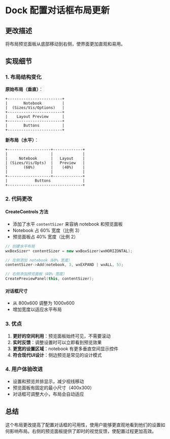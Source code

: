 # Dock 配置对话框布局更新

## 更改描述

将布局预览面板从底部移动到右侧，使界面更加直观和易用。

## 实现细节

### 1. 布局结构变化

**原始布局（垂直）**：
```
+------------------------+
|       Notebook         |
|  (Sizes/Vis/Options)   |
+------------------------+
|    Layout Preview      |
+------------------------+
|       Buttons          |
+------------------------+
```

**新布局（水平）**：
```
+-------------------+-------------+
|                   |             |
|     Notebook      |   Layout    |
| (Sizes/Vis/Opts)  |   Preview   |
|       (60%)       |    (40%)    |
|                   |             |
+-------------------+-------------+
|            Buttons              |
+---------------------------------+
```

### 2. 代码更改

#### CreateControls 方法
- 添加了水平 `contentSizer` 来容纳 notebook 和预览面板
- Notebook 占 60% 宽度（比例 3）
- 预览面板占 40% 宽度（比例 2）

```cpp
// 创建水平布局
wxBoxSizer* contentSizer = new wxBoxSizer(wxHORIZONTAL);

// 左侧添加 notebook（60% 宽度）
contentSizer->Add(notebook, 3, wxEXPAND | wxALL, 5);

// 右侧添加预览面板（40% 宽度）
CreatePreviewPanel(this, contentSizer);
```

#### 对话框尺寸
- 从 800x600 调整为 1000x600
- 增加宽度以适应水平布局

### 3. 优点

1. **更好的空间利用**：预览面板始终可见，不需要滚动
2. **实时反馈**：调整设置时可以立即看到预览效果
3. **更宽的设置区域**：notebook 有更多垂直空间显示控件
4. **符合现代UI设计**：侧边预览是常见的设计模式

### 4. 用户体验改进

- 设置和预览并排显示，减少视线移动
- 预览面板有固定的最小尺寸（400x300）
- 对话框可调整大小，布局会自动适应

## 总结

这个布局更改提高了配置对话框的可用性，使用户能够更直观地看到他们的设置如何影响布局。右侧的预览面板提供了即时的视觉反馈，使配置过程更加高效。